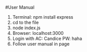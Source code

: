 #User Manual

1. Terminal: npm install express
2. cd to the file
3. node index.js
4. Browser: localhost:3000
5. Login with AC: Candice PW: haha
5. Follow user manual in page